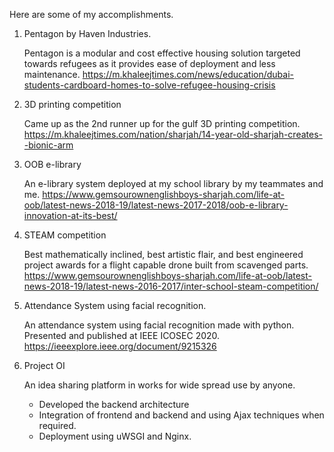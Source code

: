 Here are some of my accomplishments.

1. Pentagon by Haven Industries.
   
   Pentagon is a modular and cost effective housing solution targeted towards refugees as it provides ease of deployment and less maintenance. 
   https://m.khaleejtimes.com/news/education/dubai-students-cardboard-homes-to-solve-refugee-housing-crisis

2. 3D printing competition
   
   Came up as the 2nd runner up for the gulf 3D printing competition.
   https://m.khaleejtimes.com/nation/sharjah/14-year-old-sharjah-creates--bionic-arm

3. OOB e-library 

   An e-library system deployed at my school library by my teammates and me.
   https://www.gemsourownenglishboys-sharjah.com/life-at-oob/latest-news-2018-19/latest-news-2017-2018/oob-e-library-innovation-at-its-best/

4. STEAM competition 
    
   Best mathematically inclined, best artistic flair, and best engineered project awards for a flight capable drone built from scavenged parts.
   https://www.gemsourownenglishboys-sharjah.com/life-at-oob/latest-news-2018-19/latest-news-2016-2017/inter-school-steam-competition/

5. Attendance System using facial recognition.
   
   An attendance system using facial recognition made with python. Presented and published at IEEE ICOSEC 2020. https://ieeexplore.ieee.org/document/9215326
   
6. Project OI

   An idea sharing platform in works for wide spread use by anyone.
   - Developed the backend architecture 
   - Integration of  frontend and backend and using Ajax techniques when required.
   - Deployment using uWSGI and Nginx.
